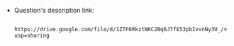 + Question's description link:

		https://drive.google.com/file/d/1ZTF6RkztNKC2Bq6JTfE53pbIvvnNy3U_/view?usp=sharing
